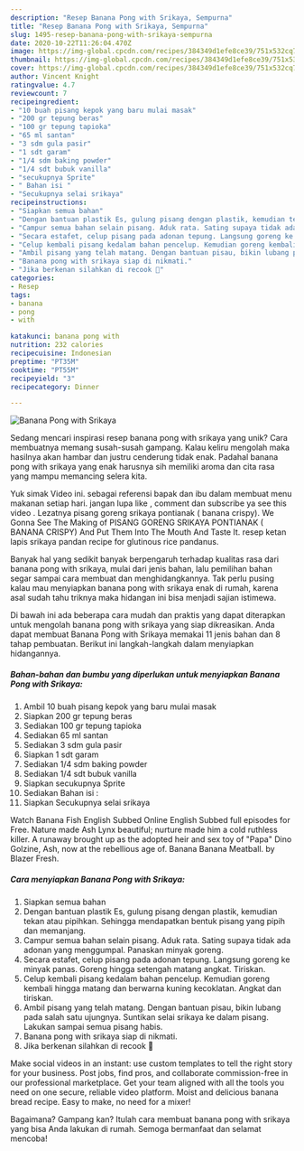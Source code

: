 ```yaml
---
description: "Resep Banana Pong with Srikaya, Sempurna"
title: "Resep Banana Pong with Srikaya, Sempurna"
slug: 1495-resep-banana-pong-with-srikaya-sempurna
date: 2020-10-22T11:26:04.470Z
image: https://img-global.cpcdn.com/recipes/384349d1efe8ce39/751x532cq70/banana-pong-with-srikaya-foto-resep-utama.jpg
thumbnail: https://img-global.cpcdn.com/recipes/384349d1efe8ce39/751x532cq70/banana-pong-with-srikaya-foto-resep-utama.jpg
cover: https://img-global.cpcdn.com/recipes/384349d1efe8ce39/751x532cq70/banana-pong-with-srikaya-foto-resep-utama.jpg
author: Vincent Knight
ratingvalue: 4.7
reviewcount: 7
recipeingredient:
- "10 buah pisang kepok yang baru mulai masak"
- "200 gr tepung beras"
- "100 gr tepung tapioka"
- "65 ml santan"
- "3 sdm gula pasir"
- "1 sdt garam"
- "1/4 sdm baking powder"
- "1/4 sdt bubuk vanilla"
- "secukupnya Sprite"
- " Bahan isi "
- "Secukupnya selai srikaya"
recipeinstructions:
- "Siapkan semua bahan"
- "Dengan bantuan plastik Es, gulung pisang dengan plastik, kemudian tekan atau pipihkan. Sehingga mendapatkan bentuk pisang yang pipih dan memanjang."
- "Campur semua bahan selain pisang. Aduk rata. Sating supaya tidak ada adonan yang menggumpal. Panaskan minyak goreng."
- "Secara estafet, celup pisang pada adonan tepung. Langsung goreng ke minyak panas. Goreng hingga setengah matang angkat. Tiriskan."
- "Celup kembali pisang kedalam bahan pencelup. Kemudian goreng kembali hingga matang dan berwarna kuning kecoklatan. Angkat dan tiriskan."
- "Ambil pisang yang telah matang. Dengan bantuan pisau, bikin lubang pada salah satu ujungnya. Suntikan selai srikaya ke dalam pisang. Lakukan sampai semua pisang habis."
- "Banana pong with srikaya siap di nikmati."
- "Jika berkenan silahkan di recook 🙏"
categories:
- Resep
tags:
- banana
- pong
- with

katakunci: banana pong with 
nutrition: 232 calories
recipecuisine: Indonesian
preptime: "PT35M"
cooktime: "PT55M"
recipeyield: "3"
recipecategory: Dinner

---
```



![Banana Pong with Srikaya](https://img-global.cpcdn.com/recipes/384349d1efe8ce39/751x532cq70/banana-pong-with-srikaya-foto-resep-utama.jpg)

Sedang mencari inspirasi resep banana pong with srikaya yang unik? Cara membuatnya memang susah-susah gampang. Kalau keliru mengolah maka hasilnya akan hambar dan justru cenderung tidak enak. Padahal banana pong with srikaya yang enak harusnya sih memiliki aroma dan cita rasa yang mampu memancing selera kita.

Yuk simak Video ini. sebagai referensi bapak dan ibu dalam membuat menu makanan setiap hari. jangan lupa like , comment dan subscribe ya see this video . Lezatnya pisang goreng srikaya pontianak ( banana crispy). We Gonna See The Making of PISANG GORENG SRIKAYA PONTIANAK ( BANANA CRISPY) And Put Them Into The Mouth And Taste It. resep ketan lapis srikaya pandan recipe for glutinous rice pandanus.

Banyak hal yang sedikit banyak berpengaruh terhadap kualitas rasa dari banana pong with srikaya, mulai dari jenis bahan, lalu pemilihan bahan segar sampai cara membuat dan menghidangkannya. Tak perlu pusing kalau mau menyiapkan banana pong with srikaya enak di rumah, karena asal sudah tahu triknya maka hidangan ini bisa menjadi sajian istimewa.


Di bawah ini ada beberapa cara mudah dan praktis yang dapat diterapkan untuk mengolah banana pong with srikaya yang siap dikreasikan. Anda dapat membuat Banana Pong with Srikaya memakai 11 jenis bahan dan 8 tahap pembuatan. Berikut ini langkah-langkah dalam menyiapkan hidangannya.

<!--inarticleads1-->

##### Bahan-bahan dan bumbu yang diperlukan untuk menyiapkan Banana Pong with Srikaya:

1. Ambil 10 buah pisang kepok yang baru mulai masak
1. Siapkan 200 gr tepung beras
1. Sediakan 100 gr tepung tapioka
1. Sediakan 65 ml santan
1. Sediakan 3 sdm gula pasir
1. Siapkan 1 sdt garam
1. Sediakan 1/4 sdm baking powder
1. Sediakan 1/4 sdt bubuk vanilla
1. Siapkan secukupnya Sprite
1. Sediakan  Bahan isi :
1. Siapkan Secukupnya selai srikaya


Watch Banana Fish English Subbed Online English Subbed full episodes for Free. Nature made Ash Lynx beautiful; nurture made him a cold ruthless killer. A runaway brought up as the adopted heir and sex toy of &#34;Papa&#34; Dino Golzine, Ash, now at the rebellious age of. Banana Banana Meatball. by Blazer Fresh. 

<!--inarticleads2-->

##### Cara menyiapkan Banana Pong with Srikaya:

1. Siapkan semua bahan
1. Dengan bantuan plastik Es, gulung pisang dengan plastik, kemudian tekan atau pipihkan. Sehingga mendapatkan bentuk pisang yang pipih dan memanjang.
1. Campur semua bahan selain pisang. Aduk rata. Sating supaya tidak ada adonan yang menggumpal. Panaskan minyak goreng.
1. Secara estafet, celup pisang pada adonan tepung. Langsung goreng ke minyak panas. Goreng hingga setengah matang angkat. Tiriskan.
1. Celup kembali pisang kedalam bahan pencelup. Kemudian goreng kembali hingga matang dan berwarna kuning kecoklatan. Angkat dan tiriskan.
1. Ambil pisang yang telah matang. Dengan bantuan pisau, bikin lubang pada salah satu ujungnya. Suntikan selai srikaya ke dalam pisang. Lakukan sampai semua pisang habis.
1. Banana pong with srikaya siap di nikmati.
1. Jika berkenan silahkan di recook 🙏


Make social videos in an instant: use custom templates to tell the right story for your business. Post jobs, find pros, and collaborate commission-free in our professional marketplace. Get your team aligned with all the tools you need on one secure, reliable video platform. Moist and delicious banana bread recipe. Easy to make, no need for a mixer! 

Bagaimana? Gampang kan? Itulah cara membuat banana pong with srikaya yang bisa Anda lakukan di rumah. Semoga bermanfaat dan selamat mencoba!
